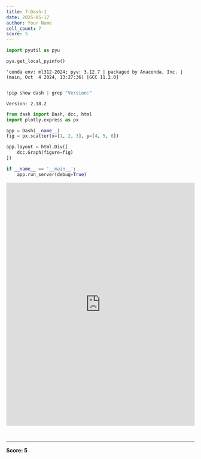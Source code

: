 ```yaml
---
title: 7-Dash-1
date: 2025-05-17
author: Your Name
cell_count: 7
score: 5
---
```


```python
import pyutil as pyu
```


```python
pyu.get_local_pyinfo()
```




    'conda env: ml312-2024; pyv: 3.12.7 | packaged by Anaconda, Inc. | (main, Oct  4 2024, 13:27:36) [GCC 11.2.0]'




```python

```


```python
!pip show dash | grep "Version:"
```

    Version: 2.18.2



```python
from dash import Dash, dcc, html
import plotly.express as px

app = Dash(__name__)
fig = px.scatter(x=[1, 2, 3], y=[4, 5, 6])

app.layout = html.Div([
    dcc.Graph(figure=fig)
])

if __name__ == '__main__':
    app.run_server(debug=True)
```



<iframe
    width="100%"
    height="650"
    src="http://127.0.0.1:8050/"
    frameborder="0"
    allowfullscreen

></iframe>




```python

```


```python

```


---
**Score: 5**